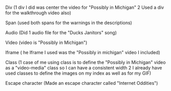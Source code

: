 Div (1 div I did was center the video for "Possibly in Michigan" 2 Used a div for the walkthrough video also)

Span (used both spans for the warnings in the descriptions)

Audio (Did 1 audio file for the "Ducks Janitors" song)

Video (video is "Possibly in Michigan")

Iframe ( he Iframe I used was the "Possibly in michigan" video I included)

Class (1 case of me using class is to define the "Possibly in Michigan" video as a "video-media" class so I can have a consistent width 2 I already have used classes to define the images on my index as well as for my GIF)

Escape character (Made an escape character called "Internet Oddities")